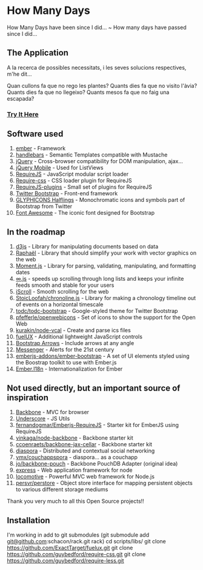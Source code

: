 # How Many Days #
How Many Days have been since I did... ~ How many days have passed since I did...

## The Application ##
A la recerca de possibles necessitats,
 i les seves solucions respectives, m'he dit...

Quan cullons fa que no rego les plantes?
Quants dies fa que no visito l'àvia?
Quants dies fa que no llegeixo?
Quants mesos fa que no faig una escapada?

### [Try It Here](http://www.jamaicaska.es/HowMany) ###

## Software used ##
1. [ember](http://emberjs.com/) - Framework
2. [handlebars](http://handlebarsjs.com/) - Semantic Templates compatible with Mustache
3. [jQuery](http://jquery.com/) - Cross-browser compatibility for DOM manipulation, ajax...
4. [jQuery Mobile](http://jquerymobile.com/) - Used for ListViews
5. [RequireJS](http://requirejs.org/) - JavaScript modular script loader
6. [Require-css](https://github.com/guybedford/require-css) - CSS loader plugin for RequireJS
7. [RequireJS-plugins](https://github.com/millermedeiros/requirejs-plugins) - Small set of plugins for RequireJS
8. [Twitter Bootstrap](http://getbootstrap.com/2.3.2/) - Front-end framework
9. [GLYPHICONS Halflings](http://glyphicons.com/) - Monochromatic icons and symbols part of Bootstrap from Twitter
10. [Font Awesome](http://fortawesome.github.io/Font-Awesome/) - The iconic font designed for Bootstrap

## In the roadmap ##
1. [d3js](http://d3js.org/) - Library for manipulating documents based on data
2. [Raphaël](http://raphaeljs.com/) - Library that should simplify your work with vector graphics on the web
3. [Moment.js](http://momentjs.com/) - Library for parsing, validating, manipulating, and formatting dates
4. [∞.js](http://airbnb.github.io/infinity/) -  speeds up scrolling through long lists and keeps your infinite feeds smooth and stable for your users
5. [iScroll](http://cubiq.org/) - Smooth scrolling for the web
6. [StoicLoofah/chronoline.js](https://github.com/StoicLoofah/chronoline.js) - Library for making a chronology timeline out of events on a horizontal timescale
7. [todc/todc-bootstrap](https://github.com/todc/todc-bootstrap) - Google-styled theme for Twitter Bootstrap
8. [pfefferle/openwebicons](https://github.com/pfefferle/openwebicons) - Set of icons to show the support for the Open Web
9. [kurakin/node-vcal](https://github.com/kurakin/node-vcal) - Create and parse ics files
10. [fuelUX](http://exacttarget.github.io/fuelux) - Additional lightweight JavaScript controls
11. [Bootstrap Arrows](http://bootstrap-arrows.iarfhlaith.com/) - Include arrows at any angle
12. [Messenger](http://github.hubspot.com/messenger/) - Alerts for the 21st century
13. [emberjs-addons/ember-bootstrap](https://github.com/emberjs-addons/ember-bootstrap) - A set of UI elements styled using the Boostrap toolkit to use with Ember.js
14. [Ember.I18n](https://github.com/jamesarosen/ember-i18n) - Internationalization for Ember

## Not used directly, but an important source of inspiration ##
1. [Backbone](https://github.com/documentcloud/backbone) - MVC for browser
2. [Underscore](https://github.com/documentcloud/underscore) - JS Utils
3. [fernandogmar/Emberjs-RequireJS](https://github.com/fernandogmar/Emberjs-RequireJS) - Starter kit for EmberJS using RequireJS
4. [vinkaga/node-backbone](https://github.com/vinkaga/node-backbone) - Backbone starter kit
5. [ccoenraets/backbone-jax-cellar](https://github.com/ccoenraets/backbone-jax-cellar) - Backbone starter kit
6. [diaspora](https://github.com/diaspora/diaspora) - Distributed and contextual social networking
7. [vmx/couchappspora](https://github.com/vmx/couchappspora) - diaspora... as a couchapp
8. [jo/backbone-pouch](https://github.com/jo/backbone-pouch) - Backbone PouchDB Adapter (original idea)
9. [express](http://expressjs.com/) - Web application framework for node
10. [locomotive](http://expressjs.com/) - Powerful MVC web framework for Node.js
11. [persvr/perstore](https://github.com/persvr/perstore) - Object store interface for mapping persistent objects to various different storage mediums

Thank you very much to all this Open Source projects!!

## Installation ##
I'm working in add to git submodules (git submodule add git@github.com:schacon/rack.git rack)
cd scripts/libs/
git clone https://github.com/ExactTarget/fuelux.git
git clone https://github.com/guybedford/require-css.git
git clone https://github.com/guybedford/require-less.git